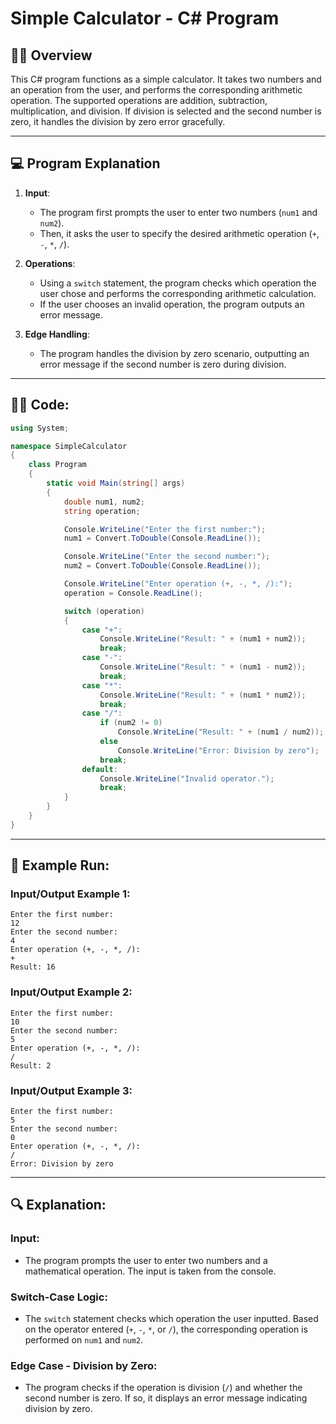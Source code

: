 # Simple Calculator - C# Program

## 🧑‍💻 **Overview**

This C# program functions as a simple calculator. It takes two numbers and an operation from the user, and performs the corresponding arithmetic operation. The supported operations are addition, subtraction, multiplication, and division. If division is selected and the second number is zero, it handles the division by zero error gracefully.

---

## 💻 **Program Explanation**

1. **Input**:
   - The program first prompts the user to enter two numbers (`num1` and `num2`).
   - Then, it asks the user to specify the desired arithmetic operation (`+`, `-`, `*`, `/`).

2. **Operations**:
   - Using a `switch` statement, the program checks which operation the user chose and performs the corresponding arithmetic calculation.
   - If the user chooses an invalid operation, the program outputs an error message.

3. **Edge Handling**:
   - The program handles the division by zero scenario, outputting an error message if the second number is zero during division.

---

## 🧑‍💻 **Code:**

```csharp
using System;

namespace SimpleCalculator
{
    class Program
    {
        static void Main(string[] args)
        {
            double num1, num2;
            string operation;

            Console.WriteLine("Enter the first number:");
            num1 = Convert.ToDouble(Console.ReadLine());

            Console.WriteLine("Enter the second number:");
            num2 = Convert.ToDouble(Console.ReadLine());

            Console.WriteLine("Enter operation (+, -, *, /):");
            operation = Console.ReadLine();

            switch (operation)
            {
                case "+":
                    Console.WriteLine("Result: " + (num1 + num2));
                    break;
                case "-":
                    Console.WriteLine("Result: " + (num1 - num2));
                    break;
                case "*":
                    Console.WriteLine("Result: " + (num1 * num2));
                    break;
                case "/":
                    if (num2 != 0)
                        Console.WriteLine("Result: " + (num1 / num2));
                    else
                        Console.WriteLine("Error: Division by zero");
                    break;
                default:
                    Console.WriteLine("Invalid operator.");
                    break;
            }
        }
    }
}
```

---
## 🚀 Example Run:
### Input/Output Example 1:
```
Enter the first number:
12
Enter the second number:
4
Enter operation (+, -, *, /):
+
Result: 16
```

### Input/Output Example 2:
```
Enter the first number:
10
Enter the second number:
5
Enter operation (+, -, *, /):
/
Result: 2
```

### Input/Output Example 3:
```
Enter the first number:
5
Enter the second number:
0
Enter operation (+, -, *, /):
/
Error: Division by zero
```

---
## 🔍 Explanation:
### Input:

- The program prompts the user to enter two numbers and a mathematical operation. The input is taken from the console.

### Switch-Case Logic:

- The `switch` statement checks which operation the user inputted. Based on the operator entered (`+`, `-`, `*`, or `/`), the corresponding operation is performed on `num1` and `num2`.

### Edge Case - Division by Zero:

- The program checks if the operation is division (`/`) and whether the second number is zero. If so, it displays an error message indicating division by zero.

